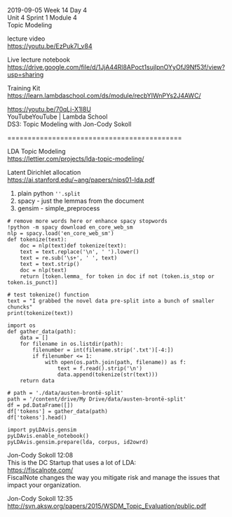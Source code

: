 2019-09-05 Week 14 Day 4   
Unit 4 Sprint 1 Module 4  
Topic Modeling     

lecture video      
https://youtu.be/EzPuk7l_v84  

Live lecture notebook  
https://drive.google.com/file/d/1JjA44Rl8APoct1sujlpnOYyOfJ9Nf53f/view?usp=sharing  

Training Kit  
https://learn.lambdaschool.com/ds/module/recbYIWnPYs2J4AWC/     

https://youtu.be/70qLj-X1I8U   
YouTubeYouTube | Lambda School  
DS3: Topic Modeling with Jon-Cody Sokoll  

===========================================

LDA Topic Modeling    
https://lettier.com/projects/lda-topic-modeling/     

Latent Dirichlet allocation  
https://ai.stanford.edu/~ang/papers/nips01-lda.pdf   

1. plain python `''.split`
2. spacy - just the lemmas from the document
3. gensim - simple_preprocess  
```
# remove more words here or enhance spacy stopwords
!python -m spacy download en_core_web_sm
nlp = spacy.load('en_core_web_sm')
def tokenize(text):
    doc = nlp(text)def tokenize(text):
    text = text.replace('\n', ' ').lower()
    text = re.sub('\s+', ' ', text)
    text = text.strip()
    doc = nlp(text)
    return [token.lemma_ for token in doc if not (token.is_stop or token.is_punct)]

# test tokenize() function
text = "I grabbed the novel data pre-split into a bunch of smaller chuncks"
print(tokenize(text))
```

```
import os
def gather_data(path): 
    data = []
    for filename in os.listdir(path):
        filenumber = int(filename.strip('.txt')[-4:])
        if filenumber <= 1:
            with open(os.path.join(path, filename)) as f:
                text = f.read().strip('\n')
                data.append(tokenize(str(text)))      
    return data

# path = './data/austen-brontë-split'
path = '/content/drive/My Drive/data/austen-brontë-split'
df = pd.DataFrame([])
df['tokens'] = gather_data(path)  
df['tokens'].head()
```

```
import pyLDAvis.gensim
pyLDAvis.enable_notebook()
pyLDAvis.gensim.prepare(lda, corpus, id2owrd)
```

Jon-Cody Sokoll 12:08   
This is the DC Startup that uses a lot of LDA:    
https://fiscalnote.com/      
FiscalNote changes the way you mitigate risk and manage the issues that impact your organization.  

Jon-Cody Sokoll 12:35  
http://svn.aksw.org/papers/2015/WSDM_Topic_Evaluation/public.pdf   
